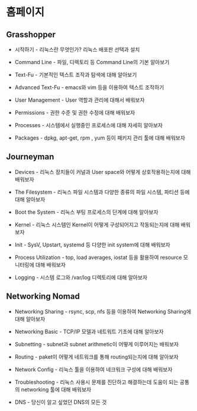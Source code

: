 # 홈페이지 

## Grasshopper

* 시작하기 - 리눅스란 무엇인가? 리눅스 배포판 선택과 설치

* Command Line - 파일, 디렉토리 등 Command Line의 기본 알아보기 

* Text-Fu - 기본적인 텍스트 조작과 탐색에 대해 알아보기 

* Advanced Text-Fu - emacs와 vim 등을 이용하여 텍스트 조작하기 

* User Management - User 역할과 관리에 대해서 배워보자 

* Permissions - 권한 수준 및 권한 수정에 대해 배워보자 

* Processes - 시스템에서 실행중인 프로세스에 대해 자세히 알아보자 

* Packages - dpkg, apt-get, rpm , yum 등이 패키지 관리 툴에 대해 배워보자 

## Journeyman

* Devices - 리눅스 장치들이 커널과 User space와 어떻게 상호작용하는지에 대해 배워보자 

* The Filesystem - 리눅스 파일 시스템과 다양한 종류의 파일 시스템, 파티션 등에 대해 알아보자

* Boot the System - 리눅스 부팅 프로세스의 단계에 대해 알아보자 

* Kernel - 리눅스 시스템인 Kernel이 어떻게 구성되어지고 작동되는지에 대해 배워보자 

* Init - SysV, Upstart, systemd 등 다양한 init system에 대해 배워보자 

* Process Utilization - top, load averages, iostat 등을 활용하여 resource 모니터링에 대해 배워보자 

* Logging - 시스템 로그와 /var/log 디렉토리에 대해 알아보자 

## Networking Nomad

* Networking Sharing - rsync, scp, nfs 등을 이용하여 Networking Sharing에 대해 알아보자 

* Networking Basic - TCP/IP 모델과 네트워트 기초에 대해 알아보자 

* Subnetting - subnet과 subnet arithmetic이 어떻게 이루어지는 배워보자 

* Routing - paket이 어떻게 네트워크를 통해 routing되는지에 대해 알아보자 

* Network Config - 리눅스 툴을 이용하여 네크워크 구성에 대해 배워보자 

* Troubleshooting - 리눅스 사용시 문제를 진단하고 해결하는데 도움이 되는 공통의 networking 툴에 대해 배워보자 

* DNS - 당신이 알고 싶었던 DNS의 모든 것

